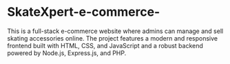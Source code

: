 # SkateXpert-e-commerce-
This is a full-stack e-commerce website where admins can manage and sell skating accessories online. The project features a modern and responsive frontend built with HTML, CSS, and JavaScript and a robust backend powered by Node.js, Express.js, and PHP.
